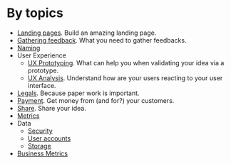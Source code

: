 # By topics

- [Landing pages](./landing-pages.md#readme). Build an amazing landing page.
- [Gathering feedback](./gathering-feedback.md#readme). What you need to gather feedbacks.
- [Naming](./naming.md#readme)
- User Experience
    - [UX Prototyping](./ux/prototyping.md#readme). What can help you when validating your idea via a prototype.
    - [UX Analysis](./ux/analysis.md#readme). Understand how are your users reacting to your user interface.
- [Legals](./legals.md#readme). Because paper work is important.
- [Payment](./payment.md#readme). Get money from (and for?) your customers.
- [Share](./share.md#readme). Share your idea.
- [Metrics](./metrics#readme)
- Data
    - [Security](./data/security.md#readme)
    - [User accounts](./data/user-accounts.md#readme)
    - [Storage](./data/storage.md#readme)
- [Business Metrics](./business-metrics.md#readme)
